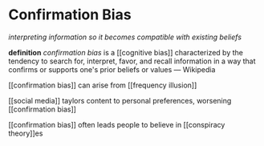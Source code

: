 # Confirmation Bias

_interpreting information so it becomes compatible with existing beliefs_

**definition** _confirmation bias_ is a [[cognitive bias]] characterized by the tendency to search for, interpret, favor, and recall information in a way that confirms or supports one's prior beliefs or values &mdash; Wikipedia

[[confirmation bias]] can arise from [[frequency illusion]]

[[social media]] taylors content to personal preferences, worsening [[confirmation bias]]

[[confirmation bias]] often leads people to believe in [[conspiracy theory]]es
